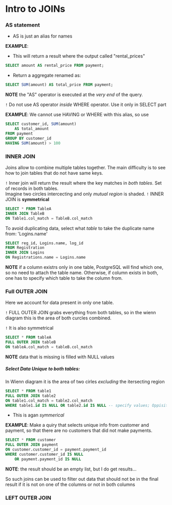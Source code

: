 # Intro to JOINs

### AS statement

- AS is just an alias for names

__EXAMPLE__:
- This will return a result where the output called "rental_prices"
```sql 
SELECT amount AS rental_price FROM payment; 
```


- Return a aggregate renamed as: 
```sql 
SELECT SUM(amount) AS total_price FROM payment; 
```

__NOTE__ the "AS" operator is executed at the _very end_ of the query.  

`!` Do not use AS operator _inside_ WHERE operator. Use it only in SELECT part

__EXAMPLE__: 
We cannot use HAVING or WHERE with this alias, so use 
```sql
SELECT customer_id, SUM(amount) 
	AS total_amount 
FROM payment 
GROUP BY customer_id
HAVING SUM(amount) > 100
```


### INNER JOIN

Joins allow to combine multiple tables together. The main difficulty is to see how to join tables that do not have same keys. 

`!` Inner join will return the result where the key matches in _both tables_. 
Set of records in both tables.  
Imagine two circles intercecting and only _mutual region_ is shaded. 
`!` INNER JOIN is __symmetrical__

```sql
SELECT * FROM TableA 
INNER JOIN TableB 
ON Table1.col_match = TableB.col_match 
```

To avoid duplicating data, select what _table_ to take the duplicate name from: 'Logins.name'
```sql
SELECT reg_id, Logins.name, log_id 
FROM Registration
INNER JOIN Logins
ON Registrations.name = Logins.name
```

__NOTE__ if a column existrs only in one table, PostgreSQL will find which one, so no need to attach the table name. Otherwise, if column exists in both, one has to specify which table to take the column from. 


### Full OUTER JOIN

Here we account for data present in only one table.  

`!` FULL OUTER JOIN grabs everything from both tables, so in the wienn diagram this is the area of both curcles combined. 

`!` It is also symmetrical

```sql
SELECT * FROM tableA 
FULL OUTER JOIN tableB
ON tableA.col_match = tableB.col_match
```

__NOTE__ data that is missing is filled with NULL values

##### Select Data Unique to both tables:
In Wienn diagram it is the area of two cirles _excluding_ the itersecting region
```sql
SELECT * FROM table1 
FULL OUTER JOIN table2
ON table1.col_match = table2.col_match
WHERE table1.id IS NULL OR table2.id IS NULL -- specify values; Oppisite to Inner Join
```
- This is agan _symmerical_

__EXAMPLE__: Make a quiry that selects unique info from customer and payment, so that there are no customers that did not make payments. 
```sql
SELECT * FROM customer
FULL OUTER JOIN payment
ON customer.customer_id = payment.payment_id
WHERE customer.customer_id IS NULL 
	OR payment.payment_id IS NULL
```
__NOTE__: the result should be an empty list, but I do get results...

So such joins can be used to filter out data that should not be in the final result if it is not on one of the columns or not in both columns


### LEFT OUTER JOIN

